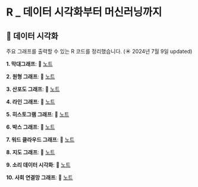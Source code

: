 # R _ 데이터 시각화부터 머신러닝까지

## 📌 데이터 시각화 

주요 그래프를 출력할 수 있는 R 코드를 정리했습니다. (☀️ 2024년 7월 9일 updated)

**1. 막대그래프**: 📄 [노트](https://github.com/goguma999/R__/blob/main/1.%20%EB%A7%89%EB%8C%80%20%EA%B7%B8%EB%9E%98%ED%94%84.txt)

**2. 원형 그래프**: 📄 [노트](https://github.com/goguma999/R__/blob/main/2.%20%EC%9B%90%ED%98%95%20%EA%B7%B8%EB%9E%98%ED%94%84.txt)

**3. 산포도 그래프**: 📄 [노트](https://github.com/goguma999/R__/blob/main/3.%20%EC%82%B0%ED%8F%AC%EB%8F%84%20%EA%B7%B8%EB%9E%98%ED%94%84.txt)

**4. 라인 그래프**: 📄 [노트](https://github.com/goguma999/R__/blob/main/4.%20%EB%9D%BC%EC%9D%B8%20%EA%B7%B8%EB%9E%98%ED%94%84%20.txt)

**5. 히스토그램 그래프**: 📄 [노트](https://github.com/goguma999/R__/blob/main/5.%20%ED%9E%88%EC%8A%A4%ED%86%A0%EA%B7%B8%EB%9E%A8%20%EA%B7%B8%EB%9E%98%ED%94%84.txt)

**6. 박스 그래프**: 📄 [노트](https://github.com/goguma999/R__/blob/main/6.%20%EB%B0%95%EC%8A%A4%20%EA%B7%B8%EB%9E%98%ED%94%84.txt)

**7. 워드 클라우드 그래프**: 📄 [노트](https://github.com/goguma999/R__/blob/main/7.%20%EC%9B%8C%EB%93%9C%20%ED%81%B4%EB%9D%BC%EC%9A%B0%EB%93%9C%20%EA%B7%B8%EB%9E%98%ED%94%84%20.txt)

**8. 지도 그래프**: 📄 [노트](https://github.com/goguma999/R__/blob/main/8.%20%EC%A7%80%EB%8F%84%20%EA%B7%B8%EB%9E%98%ED%94%84.txt)

**9. 소리 데이터 시각화**: 📄 [노트](https://github.com/goguma999/R__/blob/main/9.%20%EC%86%8C%EB%A6%AC%20%EB%8D%B0%EC%9D%B4%ED%84%B0%20%EC%8B%9C%EA%B0%81%ED%99%94.txt)

**10. 사회 연결망 그래프**: 📄 [노트](https://github.com/goguma999/R__/blob/main/10.%20%EC%82%AC%ED%9A%8C%20%EC%97%B0%EA%B2%B0%EB%A7%9D%20%EA%B7%B8%EB%9E%98%ED%94%84%20.txt)


  
